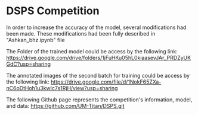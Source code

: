 # DSPS Competition

In order to increase the accuracy of the model, several modifications had been made. These modifications had been fully described in "Ashkan_bhz.ipynb" file


The Folder of the trained model could be access by the following link:
https://drive.google.com/drive/folders/1jFuHKu05hL0kiaasevJAr_PRDZyUKGdC?usp=sharing

The annotated images of the second batch for training could be access by the following link:
https://drive.google.com/file/d/1NokF65ZXa-nC6oDtHoh1u3kwIc7s1RjH/view?usp=sharing

The following Github page represents the competition's information, model, and data: 
https://github.com/UM-Titan/DSPS.git
